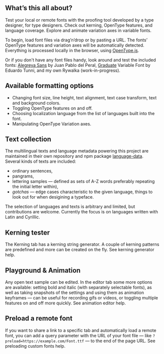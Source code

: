 ## What’s this all about?

Test your local or remote fonts with the proofing tool developed by a type designer, for type designers. Check out kerning, OpenType features, and language coverage. Explore and animate variation axes in variable fonts.

To begin, load font files via drag’n’drop or by pasting a URL. The fonts’ OpenType features and variation axes will be automatically detected. Everything is processed locally in the browser, using [OpenType.js](https://github.com/opentypejs/opentype.js).

Or if you don't have any font files handy, look around and test the included fonts: [Alegreya Sans](https://github.com/huertatipografica/Alegreya-Sans) by Juan Pablo del Peral, [Graduate](https://github.com/etunni/Graduate-Variable-Font) Variable Font by Eduardo Tunni, and my own Rywalka (work-in-progress).

## Available formatting options
  
  * Changing font size, line height, text alignment, text case transform, text and background colors.
  * Toggling OpenType features on and off.
  * Choosing localization language from the list of languages built into the font.
  * Manipulating OpenType Variation axes.

## Text collection

The multilingual texts and language metadata powering this project are maintained in their own repository and npm package [language-data](https://github.com/hyvyys/language-data). Several kinds of texts are included:

  * ordinary sentences,
  * pangrams,
  * lettering samples — defined as sets of A-Z words preferably repeating the&nbsp;initial letter within),
  * _gotchas_ — edge cases characteristic to the given language, things to look out for when desigining a typeface.

The selection of languages and texts is arbitrary and limited, but contributions are welcome. Currently the focus is on languages written with Latin and Cyrillic.

## Kerning tester

The <router-link to="/kerning">Kerning tab</router-link> has a kerning string generator. A couple of kerning patterns are predefined and more can be created on the fly. <router-link to="/help/kerning">See kerning generator help.</router-link>

## Playground & Animation

Any open text sample can be edited. In the <router-link to="/editor">editor tab</router-link> some more options are available: setting bold and italic (with separately selectable fonts), as well as taking snapshots of the settings and using them as animation keyframes — can be useful for recording gifs or videos, or toggling multiple features on and off more quickly. <router-link to="/help/animation">See animation editor help.</router-link>

## Preload a remote font

If you want to share a link to a specific tab and automatically load a remote font, you can add a query parameter with the URL of your font file — like `?preload=https://example.com/Font.ttf` — to the end of the page URL. <router-link to="/help/query-string">See preloading custom fonts help.</router-link>
